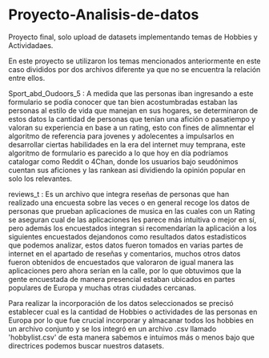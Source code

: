 # Proyecto-Analisis-de-datos
Proyecto final, solo upload de datasets implementando temas de Hobbies y Actividadaes.

En este proyecto se utilizaron los temas mencionados anteriormente en este caso divididos por dos archivos diferente ya que no se encuentra la relación entre ellos. 

Sport_abd_Oudoors_5 : 
A medida que las personas iban ingresando a este formulario se podía conocer que tan bien acostumbradas estaban las personas al estilo de vida que manejan en sus hogares, se determinaron de estos datos la cantidad de personas que tenían una afición o pasatiempo y valoran su experiencia en base a un rating, esto con fines de alimnentar el algoritmo de referencia para jovenes y adolecentes a impulsarlos en desarrollar ciertas habilidades en la era del internet muy temprana, este algoritmo de formulario es parecido a lo que hoy en día podríamos catalogar como Reddit o 4Chan, donde los usuarios bajo seudónimos cuentan sus aficiones y las rankean asi dividiendo la opinión popular en solo los relevantes. 

reviews_t : 
Es un archivo que integra reseñas de personas que han realizado una encuesta sobre las veces o en general recoge los datos de personas que prueban aplicaciones de musica en las cuales con un Rating se aseguran cual de las aplicaciones les parece más intuitiva o mejor en sí, pero además los encuestados integran si recomendarían la aplicación a los siguientes encuestados dejandonos como resultados datos estadisticos que podemos analizar, estos datos fueron tomados en varias partes de internet en el apartado de reseñas y comentarios, muchos otros datos fueron obtenidos de encuestados que valoraron de igual manera las aplicaciones pero ahora serían en la calle, por lo que obtuvimos que la gente encuestada de manera presencial estaban ubicados en partes populares de Europa y muchas otras ciudades cercanas.


Para realizar la incorporación de los datos seleccionados se precisó establecer cual es la cantidad de Hobbies o actividades de las personas en Europa por lo que fue crucial incorporar y almacanar todos los hobbies en un archivo conjunto y se los integró en un archivo .csv llamado 'hobbylist.csv' de esta manera sabemos e intuimos más o menos bajo que directrices podemos buscar nuestros datasets.
